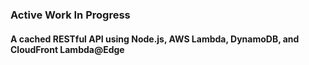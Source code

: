 ### Active Work In Progress
#### A cached RESTful API using Node.js, AWS Lambda, DynamoDB, and CloudFront Lambda@Edge
